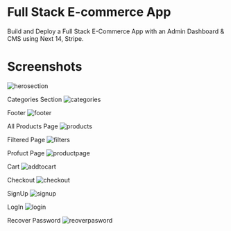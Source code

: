 # Full Stack E-commerce App

Build and Deploy a Full Stack E-Commerce App with an Admin Dashboard & CMS using Next 14, Stripe.

# Screenshots
![herosection](/Screenshots/Screenshot%202024-01-27%20at%203.32.55 PM.png)

Categories Section
![categories](/Screenshots/Screenshot%202024-01-27%20at%203.33.08 PM.png)

Footer
![footer](/Screenshots/Screenshot%202024-01-27%20at%203.33.18 PM.png)

All Products Page
![products](/Screenshots/Screenshot%202024-01-27%20at%203.33.36 PM.png)

Filtered Page
![filters](/Screenshots/Screenshot%202024-01-27%20at%203.33.48 PM.png)

Profuct Page
![productpage](/Screenshots/Screenshot%202024-01-27%20at%203.33.59 PM.png)

Cart
![addtocart](/Screenshots/Screenshot%202024-01-27%20at%203.34.13 PM.png)

Checkout
![checkout](/Screenshots/Screenshot%202024-01-27%20at%203.36.05 PM.png)

SignUp
![signup](/Screenshots/Screenshot%202024-01-27%20at%203.34.38 PM.png)

LogIn
![login](/Screenshots/Screenshot%202024-01-27%20at%203.34.28 PM.png)

Recover Password
![reoverpasword](/Screenshots/Screenshot%202024-01-27%20at%203.34.49 PM.png)








 
